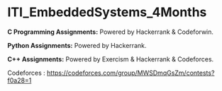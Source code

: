 # ITI_EmbeddedSystems_4Months
   **C Programming Assignments:** Powered by Hackerrank & Codeforwin.
   
   **Python Assignments:** Powered by Hackerrank.
   
   **C++ Assignments:** Powered by Exercism & Hackerrank & Codeforces. 
   
Codeforces : https://codeforces.com/group/MWSDmqGsZm/contests?f0a28=1
